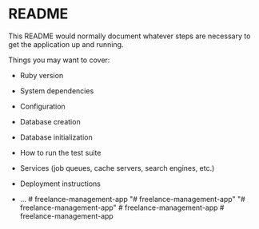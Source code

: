 # README

This README would normally document whatever steps are necessary to get the
application up and running.

Things you may want to cover:

* Ruby version

* System dependencies

* Configuration

* Database creation

* Database initialization

* How to run the test suite

* Services (job queues, cache servers, search engines, etc.)

* Deployment instructions

* ...
#   f r e e l a n c e - m a n a g e m e n t - a p p  
 "# freelance-management-app" 
"# freelance-management-app" 
#   f r e e l a n c e - m a n a g e m e n t - a p p  
 #   f r e e l a n c e - m a n a g e m e n t - a p p  
 